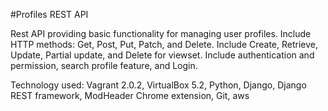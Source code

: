 #Profiles REST API

Rest API providing basic functionality for managing user profiles.
Include HTTP methods: Get, Post, Put, Patch, and Delete.
Include Create, Retrieve, Update, Partial update, and Delete for viewset.
Include authentication and permission, search profile feature, and Login.


Technology used: Vagrant 2.0.2, VirtualBox 5.2, Python, Django, Django REST framework, ModHeader Chrome extension, Git, aws

